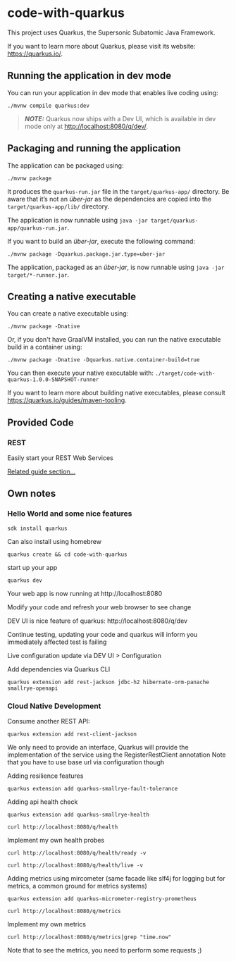 # code-with-quarkus

This project uses Quarkus, the Supersonic Subatomic Java Framework.

If you want to learn more about Quarkus, please visit its website: <https://quarkus.io/>.

## Running the application in dev mode

You can run your application in dev mode that enables live coding using:

```shell script
./mvnw compile quarkus:dev
```

> **_NOTE:_**  Quarkus now ships with a Dev UI, which is available in dev mode only at <http://localhost:8080/q/dev/>.

## Packaging and running the application

The application can be packaged using:

```shell script
./mvnw package
```

It produces the `quarkus-run.jar` file in the `target/quarkus-app/` directory.
Be aware that it’s not an _über-jar_ as the dependencies are copied into the `target/quarkus-app/lib/` directory.

The application is now runnable using `java -jar target/quarkus-app/quarkus-run.jar`.

If you want to build an _über-jar_, execute the following command:

```shell script
./mvnw package -Dquarkus.package.jar.type=uber-jar
```

The application, packaged as an _über-jar_, is now runnable using `java -jar target/*-runner.jar`.

## Creating a native executable

You can create a native executable using:

```shell script
./mvnw package -Dnative
```

Or, if you don't have GraalVM installed, you can run the native executable build in a container using:

```shell script
./mvnw package -Dnative -Dquarkus.native.container-build=true
```

You can then execute your native executable with: `./target/code-with-quarkus-1.0.0-SNAPSHOT-runner`

If you want to learn more about building native executables, please consult <https://quarkus.io/guides/maven-tooling>.

## Provided Code

### REST

Easily start your REST Web Services

[Related guide section...](https://quarkus.io/guides/getting-started-reactive#reactive-jax-rs-resources)

## Own notes
### Hello World and some nice features
```shell script
sdk install quarkus
```
Can also install using homebrew
```shell script
quarkus create && cd code-with-quarkus
```
start up your app
```shell script
quarkus dev
```
Your web app is now running at http://localhost:8080

Modify your code and refresh your web browser to see change

DEV UI is nice feature of quarkus: http://localhost:8080/q/dev

Continue testing, updating your code and quarkus will inform you immediately affected test is failing

Live configuration update via DEV UI > Configuration

Add dependencies via Quarkus CLI
```shell script
quarkus extension add rest-jackson jdbc-h2 hibernate-orm-panache smallrye-openapi
```
### Cloud Native Development

Consume another REST API:
```shell script
quarkus extension add rest-client-jackson
```
We only need to provide an interface, Quarkus will provide the implementation of the service using the RegisterRestClient annotation
Note that you have to use base url via configuration though

Adding resilience features

```shell script
quarkus extension add quarkus-smallrye-fault-tolerance
```
Adding api health check

```shell script
quarkus extension add quarkus-smallrye-health
```
```shell script
curl http://localhost:8080/q/health
```
Implement my own health probes
```shell script
curl http://localhost:8080/q/health/ready -v
```
```shell script
curl http://localhost:8080/q/health/live -v
```
Adding metrics using mircometer (same facade like slf4j for logging but for metrics, a common ground for metrics systems)
```shell script
quarkus extension add quarkus-micrometer-registry-prometheus
```
```shell script
curl http://localhost:8080/q/metrics
```
Implement my own metrics
```shel script
curl http://localhost:8080/q/metrics|grep "time.now"
```
Note that to see the metrics, you need to perform some requests ;)